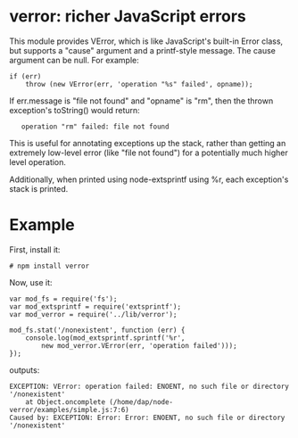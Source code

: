 # verror: richer JavaScript errors

This module provides VError, which is like JavaScript's built-in Error class,
but supports a "cause" argument and a printf-style message.  The cause argument
can be null.  For example:

    if (err)
        throw (new VError(err, 'operation "%s" failed', opname));

If err.message is "file not found" and "opname" is "rm", then the thrown
exception's toString() would return:

       operation "rm" failed: file not found

This is useful for annotating exceptions up the stack, rather than getting an
extremely low-level error (like "file not found") for a potentially much higher
level operation.

Additionally, when printed using node-extsprintf using %r, each exception's
stack is printed.


# Example

First, install it:

    # npm install verror

Now, use it:

    var mod_fs = require('fs');
    var mod_extsprintf = require('extsprintf');
    var mod_verror = require('../lib/verror');
    
    mod_fs.stat('/nonexistent', function (err) {
    	console.log(mod_extsprintf.sprintf('%r',
    	    new mod_verror.VError(err, 'operation failed')));
    });

outputs:

    EXCEPTION: VError: operation failed: ENOENT, no such file or directory '/nonexistent'
        at Object.oncomplete (/home/dap/node-verror/examples/simple.js:7:6)
    Caused by: EXCEPTION: Error: Error: ENOENT, no such file or directory '/nonexistent'
